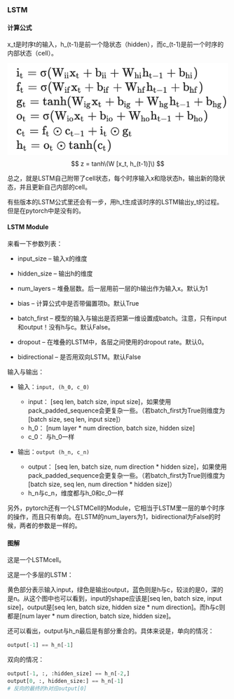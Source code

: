 ### LSTM


#### 计算公式

x_t是时序t的输入，h_(t-1)是前一个隐状态（hidden），而c_(t-1)是前一个时序的内部状态（cell）。

![公式](_img/lstm_equation.png)
$$
z = tanh\(W [x_t, h_(t-1)]\)
$$

<!-- 额，好像公式一时半会儿弄不好orz -->

总之，就是LSTM自己附带了cell状态，每个时序输入x和隐状态h，输出新的隐状态，并且更新自己内部的cell。

有些版本的LSTM公式里还会有一步，用h_t生成该时序的LSTM输出y_t的过程。但是在pytorch中是没有的。

#### LSTM Module

来看一下参数列表：
- input_size – 输入x的维度

- hidden_size – 输出h的维度

- num_layers – 堆叠层数。后一层用前一层的h输出作为输入x。默认为1

- bias – 计算公式中是否带偏置项b。默认True

- batch_first – 模型的输入与输出是否把第一维设置成batch。注意，只有input和output！没有h与c。默认False。

- dropout – 在堆叠的LSTM中，各层之间使用的dropout rate。默认0。

- bidirectional – 是否用双向LSTM。默认False

输入与输出：

- 输入：`input, (h_0, c_0)`
    - input： [seq len, batch size, input size]，如果使用pack_padded_sequence会更复杂一些。（若batch_first为True则维度为[batch size, seq len, input size]）
    - h_0： [num layer * num direction, batch size, hidden size]
    - c_0： 与h_0一样

- 输出：`output (h_n, c_n)`
    - output： [seq len, batch size, num direction * hidden size]，如果使用pack_padded_sequence会更复杂一些。（若batch_first为True则维度为[batch size, seq len, num direction * hidden size]）
    - h_n与c_n，维度都与h_0和c_0一样

另外，pytorch还有一个LSTMCell的Module，它相当于LSTM里一层的单个时序的操作，而且只有单向。在LSTM的num_layers为1，bidirectional为False的时候，两者的参数是一样的。

#### 图解

这是一个LSTMcell。

<!-- 此处应有图 -->

这是一个多层的LSTM：

<!-- 此处应有图 -->

黄色部分表示输入input，绿色是输出output，蓝色则是h与c，较淡的是0，深的是n。从这个图中也可以看到，input的shape应该是[seq len, batch size, input size]，output是[seq len, batch size, hidden size * num direction]。而h与c则都是[num layer * num direction, batch size, hidden size]。

还可以看出，output与h_n最后是有部分重合的。具体来说是，单向的情况：

```python
output[-1] == h_n[-1]
```

双向的情况：
```python
output[-1, :, :hidden_size] == h_n[-2,]
output[0, :, hidden_size:] == h_n[-1]
# 反向的最终的h对应output[0]
```

<!-- 还应该写一下h的作用（比如双向lstm中），seq2seq模板，还有pack之类的 -->

